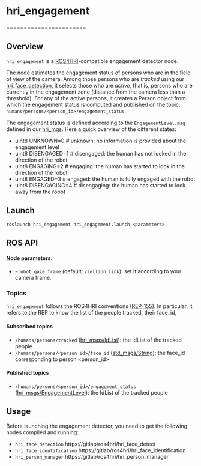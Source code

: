 # hri_engagement
=======================


Overview
--------

`hri_engagement` is a [ROS4HRI](https://wiki.ros.org/hri)-compatible 
engagement detector node.

The node estimates the engagement status of persons who are in the field 
of view of the camera.
Among those persons who are *tracked* using our [hri_face_detection](https://gitlab/ros4hri/hri_face_detect), 
it selects those who are *active*, that is, persons who are currently 
in the engagement zone (distance from the camera less than  a threshold).
For any of the active persons, it creates a Person object from which
the engagement status is computed and published on the topic: `humans/persons/<person_id>/engagement_status`.

The engagement status is defined according to the `EngagementLevel.msg` defined in our [hri_mgs](https://gitlab/ros4hri/hri_msgs/-/blob/master/msg/). Here a quick overview of the different states:
- uint8 UNKNOWN=0 # unknown: no information is provided about the engagement level
- uint8 DISENGAGED=1 # disengaged: the human has not looked in the direction of the robot
- uint8 ENGAGING=2 # engaging: the human has started to look in the direction of the robot
- uint8 ENGAGED=3 # engaged: the human is fully engaged with the robot
- uint8 DISENGAGING=4 # disengaging: the human has started to look away from the robot


Launch
------

`roslaunch hri_engagement hri_engagement.launch <parameters>`


ROS API
-------

#### Node parameters:
- `~robot_gaze_frame` (default: `/sellion_link`): set it according to your camera frame. 

### Topics

`hri_engagement` follows the ROS4HRI conventions ([REP-155](https://github.com/severin-lemaignan/rep/blob/master/rep-0155.rst)). 
In particular, it refers to the REP to know the list of the people tracked, their face_id, 

#### Subscribed topics

- `/humans/persons/tracked`
  ([hri_msgs/IdList](https://gitlab/ros4hri/hri_msgs/-/blob/master/msg/IdsList.msg)):
  the IdList of the tracked people 
- `/humans/persons/<person_id>/face_id`
  ([std_msgs/String](https://docs.ros.org/en/api/std_msgs/html/msg/String.html)):
  the face_id corresponding to person <person_id>

#### Published topics

- `/humans/persons/<person_id>/engagement_status`
  ([hri_msgs/EngagementLevel](https://gitlab/ros4hri/hri_msgs/-/blob/master/msg/EngagementLevel.msg)):
  the IdList of the tracked people 


Usage
------
Before launching the engagement detector, you need to get the following nodes compiled and running:
- `hri_face_detection` https://gitlab/ros4hri/hri_face_detect
- `hri_face_identification` https://gitlab/ros4hri/hri_face_identification
- `hri_person_manager` https://gitlab/ros4hri/hri_person_manager



